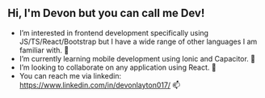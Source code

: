 ## Hi, I'm Devon but you can call me Dev!
-  I’m interested in frontend development specifically using JS/TS/React/Bootstrap but I have a wide range of other languages I am familiar with. 👀
-  I’m currently learning mobile development using Ionic and Capacitor. 🌱
-  I’m looking to collaborate on any application using React. 💞️
-  You can reach me via linkedin: https://www.linkedin.com/in/devonlayton017/  📫

<!---
Dml4h/Dml4h is a ✨ special ✨ repository because its `README.md` (this file) appears on your GitHub profile.
You can click the Preview link to take a look at your changes.
--->
